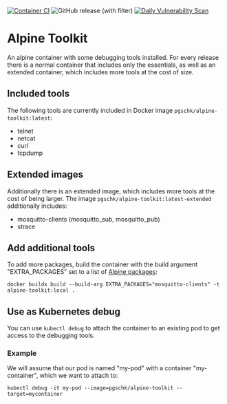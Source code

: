 [![Container CI](https://github.com/pgschk/alpine-toolkit/actions/workflows/publish-container.yml/badge.svg)](https://github.com/pgschk/alpine-toolkit/actions/workflows/publish-container.yml)
![GitHub release (with filter)](https://img.shields.io/github/v/release/pgschk/alpine-toolkit)
[![Daily Vulnerability Scan](https://github.com/pgschk/alpine-toolkit/actions/workflows/trivy-schedule.yml/badge.svg)](https://github.com/pgschk/alpine-toolkit/actions/workflows/trivy-schedule.yml)


# Alpine Toolkit

An alpine container with some debugging tools installed. For every release there is a normal container that includes only the essentials, as well as an extended container, which includes more tools at the cost of size.


## Included tools

The following tools are currently included in Docker image `pgschk/alpine-toolkit:latest`:

- telnet
- netcat
- curl
- tcpdump


## Extended images

Additionally there is an extended image, which includes more tools at the cost of being larger.
The image `pgschk/alpine-toolkit:latest-extended` additionally includes:

- mosquitto-clients (mosquitto_sub, mosquitto_pub)
- strace


## Add additional tools

To add more packages, build the container with the build argument "EXTRA_PACKAGES" set to a list of [Alpine packages](https://pkgs.alpinelinux.org/packages):

```
docker buildx build --build-arg EXTRA_PACKAGES="mosquitto-clients" -t alpine-toolkit:local .
```


## Use as Kubernetes debug

You can use `kubectl debug` to attach the container to an existing pod to get access to the debugging tools.

### Example

We will assume that our pod is named "my-pod" with a container "my-container", which we want to attach to:

```
kubectl debug -it my-pod --image=pgschk/alpine-toolkit --target=mycontainer
```